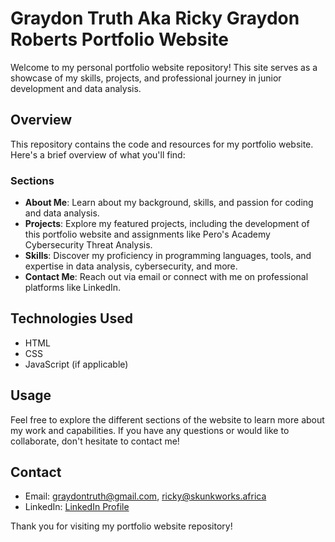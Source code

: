 # Graydon Truth Aka Ricky Graydon Roberts Portfolio Website



Welcome to my personal portfolio website repository! This site serves as a showcase of my skills, projects, and professional journey in junior development and data analysis.

## Overview

This repository contains the code and resources for my portfolio website. Here's a brief overview of what you'll find:

### Sections

- **About Me**: Learn about my background, skills, and passion for coding and data analysis.
- **Projects**: Explore my featured projects, including the development of this portfolio website and assignments like Pero's Academy Cybersecurity Threat Analysis.
- **Skills**: Discover my proficiency in programming languages, tools, and expertise in data analysis, cybersecurity, and more.
- **Contact Me**: Reach out via email or connect with me on professional platforms like LinkedIn.

## Technologies Used

- HTML
- CSS
- JavaScript (if applicable)

## Usage

Feel free to explore the different sections of the website to learn more about my work and capabilities. If you have any questions or would like to collaborate, don't hesitate to contact me!

## Contact

- Email: [graydontruth@gmail.com](mailto:graydontruth@gmail.com), [ricky@skunkworks.africa](mailto:ricky@skunkworks.africa)
- LinkedIn: [LinkedIn Profile](https://www.linkedin.com/in/ricky-roberts-995868314)

Thank you for visiting my portfolio website repository!
